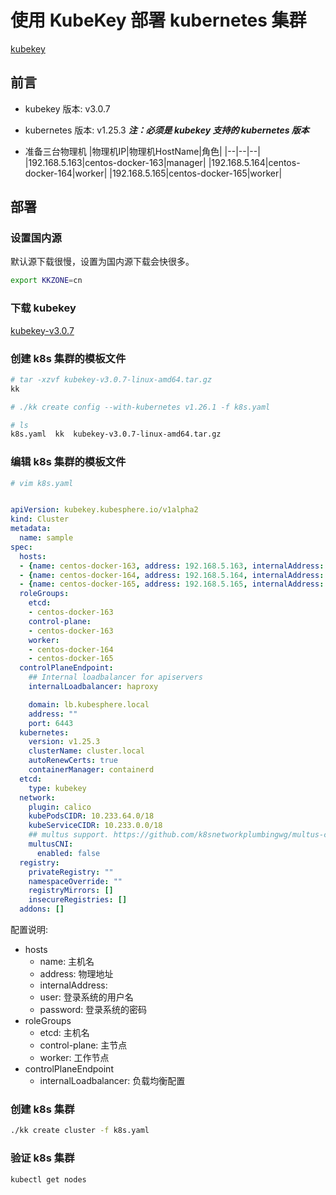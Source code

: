 # 使用 KubeKey 部署 kubernetes 集群

[kubekey](https://github.com/kubesphere/kubekey 'kubekey')

## 前言

- kubekey 版本: v3.0.7

- kubernetes 版本: v1.25.3
   ***注：必须是 kubekey 支持的 kubernetes 版本***

- 准备三台物理机
    |物理机IP|物理机HostName|角色|
    |--|--|--|
    |192.168.5.163|centos-docker-163|manager|
    |192.168.5.164|centos-docker-164|worker|
    |192.168.5.165|centos-docker-165|worker|

## 部署

### 设置国内源

默认源下载很慢，设置为国内源下载会快很多。

```bash
export KKZONE=cn
```

### 下载 kubekey

[kubekey-v3.0.7](https://github.com/kubesphere/kubekey/releases/download/v3.0.7/kubekey-v3.0.7-linux-amd64.tar.gz 'kubekey-v3.0.7')

### 创建 k8s 集群的模板文件

```bash
# tar -xzvf kubekey-v3.0.7-linux-amd64.tar.gz
kk

# ./kk create config --with-kubernetes v1.26.1 -f k8s.yaml

# ls
k8s.yaml  kk  kubekey-v3.0.7-linux-amd64.tar.gz
```

### 编辑 k8s 集群的模板文件

```bash
# vim k8s.yaml
```

```yml

apiVersion: kubekey.kubesphere.io/v1alpha2
kind: Cluster
metadata:
  name: sample
spec:
  hosts:
  - {name: centos-docker-163, address: 192.168.5.163, internalAddress: 192.168.5.163, user: root, password: "X"}
  - {name: centos-docker-164, address: 192.168.5.164, internalAddress: 192.168.5.164, user: root, password: "X"}
  - {name: centos-docker-165, address: 192.168.5.165, internalAddress: 192.168.5.165, user: root, password: "X"}
  roleGroups:
    etcd:
    - centos-docker-163
    control-plane: 
    - centos-docker-163
    worker:
    - centos-docker-164
    - centos-docker-165
  controlPlaneEndpoint:
    ## Internal loadbalancer for apiservers 
    internalLoadbalancer: haproxy

    domain: lb.kubesphere.local
    address: ""
    port: 6443
  kubernetes:
    version: v1.25.3
    clusterName: cluster.local
    autoRenewCerts: true
    containerManager: containerd
  etcd:
    type: kubekey
  network:
    plugin: calico
    kubePodsCIDR: 10.233.64.0/18
    kubeServiceCIDR: 10.233.0.0/18
    ## multus support. https://github.com/k8snetworkplumbingwg/multus-cni
    multusCNI:
      enabled: false
  registry:
    privateRegistry: ""
    namespaceOverride: ""
    registryMirrors: []
    insecureRegistries: []
  addons: []


```

配置说明:

- hosts
   - name: 主机名
   - address: 物理地址
   - internalAddress: 
   - user: 登录系统的用户名
   - password: 登录系统的密码
- roleGroups
   - etcd: 主机名
   - control-plane:  主节点
   - worker: 工作节点
- controlPlaneEndpoint
   - internalLoadbalancer: 负载均衡配置

### 创建 k8s 集群

```bash
./kk create cluster -f k8s.yaml
```

### 验证 k8s 集群

```bash
kubectl get nodes
```
